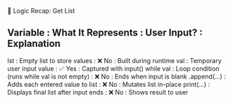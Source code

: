 🧠 Logic Recap: Get List

Variable     : What It Represents                            : User Input? : Explanation
----------------------------------------------------------------------------------------------
lst          : Empty list to store values                    : ❌ No        : Built during runtime
val          : Temporary user input value                    : ✅ Yes       : Captured with input()
while val    : Loop condition (runs while val is not empty)  : ❌ No        : Ends when input is blank
.append(...) : Adds each entered value to list               : ❌ No        : Mutates list in-place
print(...)   : Displays final list after input ends          : ❌ No        : Shows result to user
